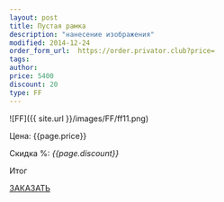 ```yaml
---
layout: post
title: Пустая рамка
description: "нанесение изображения"
modified: 2014-12-24
order_form_url:  https://order.privator.club?price=
tags: 
author: 
price: 5400
discount: 20
type: FF
---
```



![FF]({{ site.url }}/images/FF/ff11.png)

<div class="price">
	<p id="price" >Цена: {{page.price}}</p>
	<p id="discount"> Скидка %: <i id="discountval"> {{page.discount}} </i></p>
	<p id="summ"> Итог </p>
</div>

<p class="buttond"><a href="{{page.order_form_url}}{{page.price}}&name={{page.type}}&type={{page.title}}&disc={{page.discount}}" target="_self">ЗАКАЗАТЬ</a></p>
    

